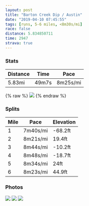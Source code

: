 ```yaml
---
layout: post
title: "Barton Creek Dip / Austin"
date: "2019-04-10 07:45:55"
tags: [runs, 5-6 miles, <8m30s/mi]
race: false
distance: 5.834850711
time: 2947
strava: true
---
```


### Stats

| Distance | Time | Pace |
|----------|------|------|
|5.83mi|49m7s|8m25s/mi|

{% raw %}
<img src='https://maps.googleapis.com/maps/api/staticmap?maptype=roadmap&path=enc:{|vwD|qqsQ|^nNcC~UlAh@GlBsGlMmApMdHxHzKxCyHpLoFzNpGdG}F|KbCvDjArN_CkQiNg[yQ|m@aKvNgEzAgIuFGuAbFsGpIgA~J{RrDiT~Qih@~Eca@yBeCvBeO{IwDn@mDmJgFv@eEoE}B&key=AIzaSyC1MId7bFpkLXNAaYhBSTb8jLyiSqzbDtM&size=800x800&markers=color:yellow|label:S|30.2691,-97.74383&markers=color:green|label:F|30.26917000000001,-97.74238000000003'>
{% endraw %}

### Splits

| Mile | Pace | Elevation |
|------|------|-----------|
|1|7m40s/mi|-68.2ft|
|2|8m21s/mi|19.4ft|
|3|8m44s/mi|-10.2ft|
|4|8m48s/mi|-18.7ft|
|5|8m34s/mi|24ft|
|6|8m23s/mi|44.9ft|

### Photos
<img src='https://dgtzuqphqg23d.cloudfront.net/aZ-YQ9EBZmzOxlUBXQwYFtbG7BUEASr27C0ZX7l68R4-768x576.jpg'>

<img src='https://dgtzuqphqg23d.cloudfront.net/-P1Tay_y3DeZBxgI3AV_fMwut7Sbzjch5kGy-L5RYqA-472x768.jpg'>

<img src='https://dgtzuqphqg23d.cloudfront.net/fHnJ5WsGTx3WtcZjumYSY3EIHT320-A3x0THkt2fcck-576x768.jpg'>
